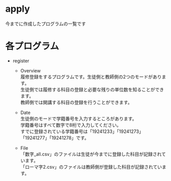 # apply  
 今までに作成したプログラムの一覧です  

# 各プログラム  
 - register  
   - Overview  
     履修登録をするプログラムです。生徒側と教師側の2つのモードがあります。  
     生徒側では履修する科目の登録と必要な残りの単位数を知ることができます。  
     教師側では開講する科目の登録を行うことができます。
     
   - Date  
     生徒側のモードで学籍番号を入力するところがあります。  
     学籍番号はすべて数字で8桁で入力してください。  
     すでに登録されている学籍番号は「19241233」「19241273」「19241277」「19241278」です。  
     
   - File  
     「数字_all.csv」のファイルは生徒が今までに登録した科目が記録されています。  
     「ローマ字2.csv」のファイルは教師側が登録した科目が記録されています。
